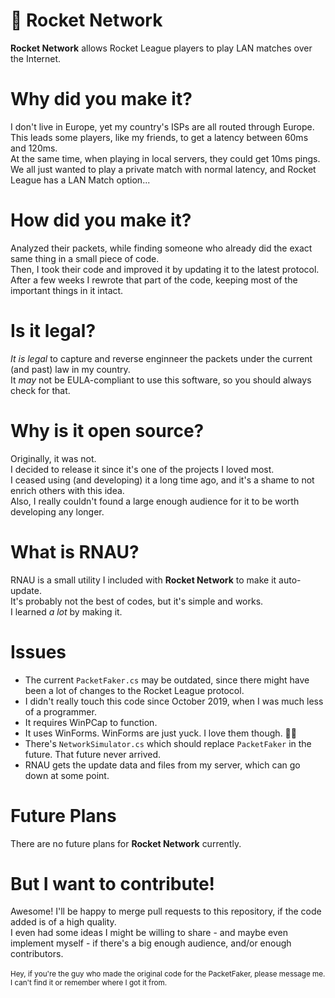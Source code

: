 # 🚀 Rocket Network
**Rocket Network** allows Rocket League players to play LAN matches over the Internet.<br>

# Why did you make it?
I don't live in Europe, yet my country's ISPs are all routed through Europe.<br>
This leads some players, like my friends, to get a latency between 60ms and 120ms.<br>
At the same time, when playing in local servers, they could get 10ms pings.<br>
We all just wanted to play a private match with normal latency, and Rocket League has a LAN Match option...<br>

# How did you make it?
Analyzed their packets, while finding someone who already did the exact same thing in a small piece of code.<br>
Then, I took their code and improved it by updating it to the latest protocol.<br>
After a few weeks I rewrote that part of the code, keeping most of the important things in it intact.<br>

# Is it legal?
*It is legal* to capture and reverse enginneer the packets under the current (and past) law in my country.<br>
It *may* not be EULA-compliant to use this software, so you should always check for that.<br>

# Why is it open source?
Originally, it was not. <br>
I decided to release it since it's one of the projects I loved most.<br>
I ceased using (and developing) it a long time ago, and it's a shame to not enrich others with this idea.<br>
Also, I really couldn't found a large enough audience for it to be worth developing any longer.<br>

# What is RNAU?
RNAU is a small utility I included with **Rocket Network** to make it auto-update.<br>
It's probably not the best of codes, but it's simple and works.<br>
I learned *a lot* by making it.<br>

# Issues
- The current `PacketFaker.cs` may be outdated, since there might have been a lot of changes to the Rocket League protocol.<br>
- I didn't really touch this code since October 2019, when I was much less of a programmer.<br>
- It requires WinPCap to function.<br>
- It uses WinForms. WinForms are just yuck. I love them though. 🤷‍♂️<br>
- There's `NetworkSimulator.cs` which should replace `PacketFaker` in the future. That future never arrived.<br>
- RNAU gets the update data and files from my server, which can go down at some point.

# Future Plans
There are no future plans for **Rocket Network** currently.<br>

# But I want to contribute!
Awesome! I'll be happy to merge pull requests to this repository, if the code added is of a high quality.<br>
I even had some ideas I might be willing to share - and maybe even implement myself - if there's a big enough audience, and/or enough contributors.<br>
<br>
<sup>Hey, if you're the guy who made the original code for the PacketFaker, please message me. I can't find it or remember where I got it from.</sup><br>
